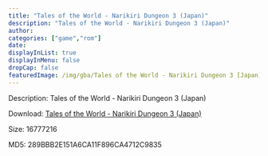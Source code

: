 ```yaml
---
title: "Tales of the World - Narikiri Dungeon 3 (Japan)"
description: "Tales of the World - Narikiri Dungeon 3 (Japan)"
author: 
categories: ["game","rom"]
date: 
displayInList: true
displayInMenu: false
dropCap: false
featuredImage: /img/gba/Tales of the World - Narikiri Dungeon 3 [Japan].jpg
---
```


Description: Tales of the World - Narikiri Dungeon 3 (Japan)

Download: <a style="text-decoration:underline;" href="https://mega.nz/#!bS4WFQpK!vnAmbV0QMC7sEl5V-kPeSMn5bF2ia1xhWFjrOtfQ5_M" target = "_blank" rel = "nofollow" > Tales of the World - Narikiri Dungeon 3 (Japan)</a>

Size: 16777216

MD5: 289BBB2E151A6CA11F896CA4712C9835


